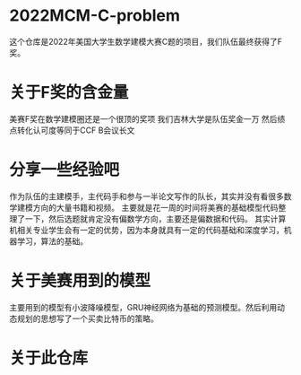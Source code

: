 # 2022MCM-C-problem
这个仓库是2022年美国大学生数学建模大赛C题的项目，我们队伍最终获得了F奖。

# 关于F奖的含金量
美赛F奖在数学建模圈还是一个很顶的奖项
我们吉林大学是队伍奖金一万
然后绩点转化认可度等同于CCF B会议长文

# 分享一些经验吧
作为队伍的主建模手，主代码手和参与一半论文写作的队长，其实并没有看很多数学建模方向的大量书籍和视频。
主要就是花一周的时间将美赛的基础模型代码整理了一下，然后选题就肯定没有偏数学方向，主要还是偏数据和代码。
其实计算机相关专业学生会有一定的优势，因为本身就具有一定的代码基础和深度学习，机器学习，算法的基础。

# 关于美赛用到的模型
主要用到的模型有小波降噪模型，GRU神经网络为基础的预测模型。然后利用动态规划的思想写了一个买卖比特币的策略。

# 关于此仓库
